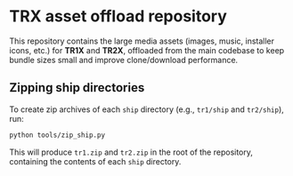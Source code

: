 # TRX asset offload repository

This repository contains the large media assets (images, music, installer
icons, etc.) for **TR1X** and **TR2X**, offloaded from the main codebase to
keep bundle sizes small and improve clone/download performance.


## Zipping ship directories

To create zip archives of each `ship` directory (e.g., `tr1/ship` and
`tr2/ship`), run:

```bash
python tools/zip_ship.py
```

This will produce `tr1.zip` and `tr2.zip` in the root of the repository,
containing the contents of each `ship` directory.
